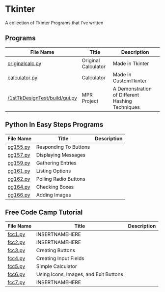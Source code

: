 # Tkinter
A collection of Tkinter Programs that I've written

## Programs

| File Name                                                     | Title               | Description                                     |
|---------------------------------------------------------------|---------------------|-------------------------------------------------|
| [originalcalc.py](originalcalc.py)                            | Original Calculator | Made in Tkinter                                 |
| [calculator.py](calculator.py)                                | Calculator          | Made in CustomTkinter                           |
| [/1stTkDesignTest/build/gui.py](/1stTkDesignTest/build/gui.py) | MPR Project         | A Demonstration of Different Hashing Techniques |

## Python In Easy Steps Programs

| File Name | Title                 | Description |
|-----------|-----------------------|-------------|
| [pg155.py](pg155.py)  | Responding To Buttons |             |
| [pg157.py](pg157.py)  | Displaying Messages   |             |
| [pg159.py](pg159.py)  | Gathering Entries     |             |
| [pg161.py](pg161.py)  | Listing Options       |             |
| [pg162.py](pg162.py)  | Polling Radio Buttons |             |
| [pg164.py](pg164.py)  | Checking Boxes        |             |
| [pg166.py](pg166.py)  | Adding Images         |             |

## Free Code Camp Tutorial

| File Name | Title                 | Description |
|-----------|-----------------------|-------------|
| [fcc1.py](fcc1.py)  | INSERTNAMEHERE |             |
| [fcc2.py](fcc2.py)  | INSERTNAMEHERE |             |
| [fcc3.py](fcc3.py)  | Creating Buttons |             |
| [fcc4.py](fcc4.py)  | Creating Input Fields |             |
| [fcc5.py](fcc5.py)  | Simple Calculator |             |
| [fcc6.py](fcc6.py)  | Using Icons, Images, and Exit Buttons |             |
| [fcc7.py](fcc7.py)  | INSERTNAMEHERE |             |